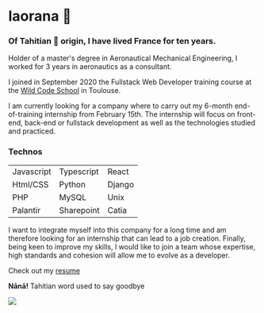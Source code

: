 # Iaorana 🤙
### Of Tahitian 🌴 origin, I have lived France for ten years.

Holder of a master's degree in Aeronautical Mechanical Engineering, I worked for 3 years in aeronautics as a consultant.
 
I joined  in September 2020 the Fullstack Web Developer training course at the [Wild Code School](https://www.wildcodeschool.com/fr-FR/campus/toulouse) in Toulouse.

I am currently looking for a company where to carry out my 6-month end-of-training internship from February 15th. The internship will focus on front-end, back-end or fullstack development as well as the technologies studied and practiced.

### Technos
| | | |
|-|-|-|
| Javascript | Typescript | React | Node.js     |
| Html/CSS   | Python     | Django| Git/ GitHub |
| PHP        | MySQL      | Unix  | Netlify     |
| Palantir   | Sharepoint | Catia |             |


I want to integrate myself into this company for a long time and am therefore looking for an internship that can lead to a job creation. Finally, being keen to improve my skills, I would like to join a team whose expertise, high standards and cohesion will allow me to evolve as a developer.

Check out my <a href="Rooarii MANUEL.pdf" download="Rooarii MANUEL.pdf">resume</a>

**Nānā!** Tahitian word used to say goodbye

<img align="left" src="https://welcome-tahiti.com/wp-content/uploads/BTH0454.jpg">


 


<!--
**Rooarii/Rooarii** is a ✨ _special_ ✨ repository because its `README.md` (this file) appears on your GitHub profile.

Here are some ideas to get you started:

- 🔭 I’m currently working on ...
- 🌱 I’m currently learning ...
- 👯 I’m looking to collaborate on ...
- 🤔 I’m looking for help with ...
- 💬 Ask me about ...
- 📫 How to reach me: ...
- 😄 Pronouns: ...
- ⚡ Fun fact: ...
-->
